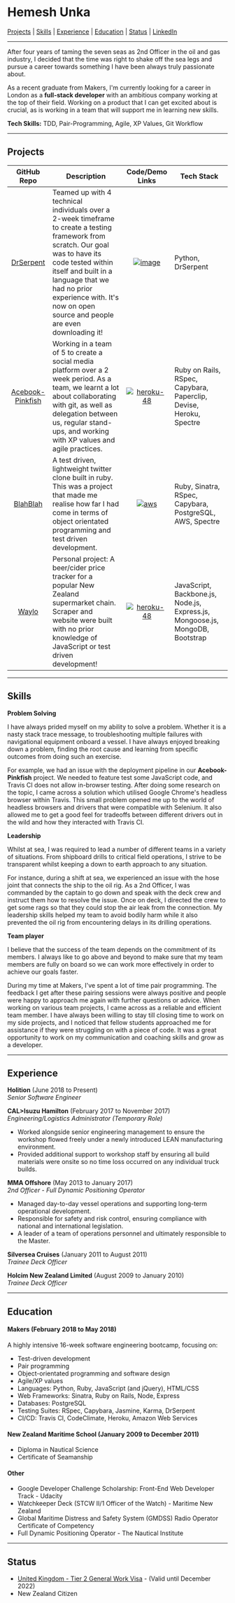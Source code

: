 # Hemesh Unka

[Projects](#projects) | [Skills](#skills) | [Experience](#experience) | [Education](#education) | [Status](#status) | [LinkedIn](https://www.linkedin.com/in/hemesh)

***

After four years of taming the seven seas as 2nd Officer in the oil and gas industry, I decided that the time was right to shake off the sea legs and pursue a career towards something I have been always truly passionate about.

As a recent graduate from Makers, I'm currently looking for a career in London as a **full-stack developer** with an ambitious company working at the top of their field. Working on a product that I can get excited about is crucial, as is working in a team that will support me in learning new skills.

**Tech Skills:** TDD, Pair-Programming, Agile, XP Values, Git Workflow

***

## Projects

| GitHub Repo | Description | Code/Demo Links | Tech Stack |
| :---------: | --------- | :---------: | --------- |
| [DrSerpent][7] | Teamed up with 4 technical individuals over a 2-week timeframe to create a testing framework from scratch. Our goal was to have its code tested within itself and built in a language that we had no prior experience with. It's now on open source and people are even downloading it! | [![image](https://user-images.githubusercontent.com/12001682/39885119-bbc0574c-5483-11e8-8233-93e876e62802.png)][8] | Python, DrSerpent |
| [Acebook-Pinkfish][5] | Working in a team of 5 to create a social media platform over a 2 week period. As a team, we learnt a lot about collaborating with git, as well as delegation between us, regular stand-ups, and working with XP values and agile practices. | [![heroku-48](https://cloud.githubusercontent.com/assets/12953472/18688266/701982fc-7f7b-11e6-8971-5f1e03f554b7.png)][6] | Ruby on Rails, RSpec, Capybara, Paperclip, Devise, Heroku, Spectre |
| [BlahBlah][3] | A test driven, lightweight twitter clone built in ruby. This was a project that made me realise how far I had come in terms of object orientated programming and test driven development. | [![aws](https://user-images.githubusercontent.com/12001682/39510305-3107040a-4de1-11e8-8adf-202174f66428.png)][4] | Ruby, Sinatra, RSpec, Capybara, PostgreSQL, AWS, Spectre  |
| [Waylo][1] | Personal project: A beer/cider price tracker for a popular New Zealand supermarket chain. Scraper and website were built with no prior knowledge of JavaScript or test driven development! | [![heroku-48](https://cloud.githubusercontent.com/assets/12953472/18688266/701982fc-7f7b-11e6-8971-5f1e03f554b7.png)][2] | JavaScript, Backbone.js, Node.js, Express.js, Mongoose.js, MongoDB, Bootstrap

***

## Skills

**Problem Solving**

I have always prided myself on my ability to solve a problem. Whether it is a nasty stack trace message, to troubleshooting multiple failures with navigational equipment onboard a vessel. I have always enjoyed breaking down a problem, finding the root cause and learning from specific outcomes from doing such an exercise.

For example, we had an issue with the deployment pipeline in our **Acebook-Pinkfish** project. We needed to feature test some JavaScript code, and Travis CI does not allow in-browser testing. After doing some research on the topic, I came across a solution which utilised Google Chrome's headless browser within Travis. This small problem opened me up to the world of headless browsers and drivers that were compatible with Selenium. It also allowed me to get a good feel for tradeoffs between different drivers out in the wild and how they interacted with Travis CI.

**Leadership**

Whilst at sea, I was required to lead a number of different teams in a variety of situations. From shipboard drills to critical field operations, I strive to be transparent whilst keeping a down to earth approach to any situation.

For instance, during a shift at sea, we experienced an issue with the hose joint that connects the ship to the oil rig. As a 2nd Officer, I was commanded by the captain to go down and speak with the deck crew and instruct them how to resolve the issue. Once on deck, I directed the crew to get some rags so that they could stop the air leak from the connection.
My leadership skills helped my team to avoid bodily harm while it also prevented the oil rig from encountering delays in its drilling operations.

**Team player**

I believe that the success of the team depends on the commitment of its members. I always like to go above and beyond to make sure that my team members are fully on board so we can work more effectively in order to achieve our goals faster.

During my time at Makers, I've spent a lot of time pair programming. The feedback I get after these pairing sessions were always positive and people were happy to approach me again with further questions or advice. When working on various team projects, I came across as a reliable and efficient team member. I have always been willing to stay till closing time to work on my side projects, and I noticed that fellow students approached me for assistance if they were struggling on with a piece of code. It was a great opportunity to work on my communication and coaching skills and grow as a developer.

***

## Experience

**Holition** (June 2018 to Present)    
*Senior Software Engineer*

**CAL>Isuzu Hamilton** (February 2017 to November 2017)    
*Engineering/Logistics Administrator (Temporary Role)*  
- Worked alongside senior engineering management to ensure the workshop flowed freely under a newly introduced LEAN manufacturing environment.
- Provided additional support to workshop staff by ensuring all build materials were onsite so no time loss occurred on any individual truck builds.

**MMA Offshore** (May 2013 to January 2017)    
*2nd Officer - Full Dynamic Positioning Operator*  
- Managed day-to-day vessel operations and supporting long-term operational development.
- Responsible for safety and risk control, ensuring compliance with national and international legislation.
- A leader of a team of operations personnel and ultimately responsible to the Master.

**Silversea Cruises** (January 2011 to August 2011)  
*Trainee Deck Officer*

**Holcim New Zealand Limited** (August 2009 to January 2010)   
*Trainee Deck Officer*

***

## Education

#### Makers (February 2018 to May 2018)

A highly intensive 16-week software engineering bootcamp, focusing on:
- Test-driven development
- Pair programming
- Object-orientated programming and software design
- Agile/XP values
- Languages: Python, Ruby, JavaScript (and jQuery), HTML/CSS
- Web Frameworks: Sinatra, Ruby on Rails, Node, Express
- Databases: PostgreSQL
- Testing Suites: RSpec, Capybara, Jasmine, Karma, DrSerpent
- CI/CD: Travis CI, CodeClimate, Heroku, Amazon Web Services

#### New Zealand Maritime School (January 2009 to December 2011)

- Diploma in Nautical Science
- Certificate of Seamanship

#### Other

- Google Developer Challenge Scholarship: Front-End Web Developer Track - Udacity
- Watchkeeper Deck (STCW II/1 Officer of the Watch) - Maritime New Zealand
- Global Maritime Distress and Safety System (GMDSS) Radio Operator Certificate of Competency
- Full Dynamic Positioning Operator - The Nautical Institute

***

## Status
- [United Kingdom - Tier 2 General Work Visa](https://www.gov.uk/tier-2-general) - (Valid until December 2022)
- New Zealand Citizen

[1]: http://github.com/Hemesh-Unka/waylo
[2]: http://waylo.herokuapp.com/
[3]: http://github.com/Hemesh-Unka/BlahBlah
[4]: http://blahblah.eu-west-2.elasticbeanstalk.com/
[5]: http://github.com/Hemesh-Unka/acebook-pinkfish
[6]: http://acebook-pinkfish.herokuapp.com/
[7]: http://github.com/DrSerpent/DrSerpent-Core
[8]: https://pypi.org/project/drserpent/
